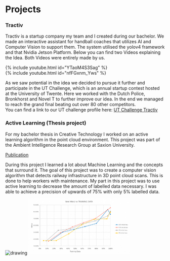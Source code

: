 # Projects
### Tractiv

Tractiv is a startup company my team and I created during our bachelor. We made an interactive assistant for handball coaches that utilizes AI and Computer Vision to support them. The system utilised the yolov4 framework and that Nvidia Jetson Platform. Below you can find two Videos explaining the Idea. Both Videos were entirely made by us.

{% include youtube.html id="YTaoM4S3Sag" %}<br />
{% include youtube.html id="nfFGxnm_Yws" %}<br />

As we saw potential in the idea we decided to pursue it further and participate in the UT Challenge, which is an annual startup contest hosted at the University of Twente. Here we worked with the Dutch Police, Bronkhorst and Novel T to further improve our idea. In the end we managed to reach the grand final beating out over 80 other competitors. <br /> 
You can find a link to our UT challenge profile here: [UT Challenge Tractiv](https://2021.utchallenge.nl/candidate/details/18372)

### Active Learning (Thesis project)

For my bachelor thesis in Creative Technology I worked on an active learning algorithm in the point cloud environment. This project was part of the Ambient Intelligence Research Group at Saxion University.

[Publication](https://essay.utwente.nl/94542/1/Hentschel_BA_EEMCS.pdf)

During this project I learned a lot about Machine Learning and the concepts that surround it. The goal of this project was to create a computer vision algorithm that detects railway infrastructure in 3D point cloud scans. This is done to help workers with maintenance. My part in this project was to use active learning to decrease the amount of labelled data necessary. I was able to achieve a precision of upwards of 75% with only 5% labelled data.

<img src="assets/img/thesis1.gif" alt="drawing" width="320"/>
<img src="assets/img/thesis2.png" alt="drawing" width="320"/>

